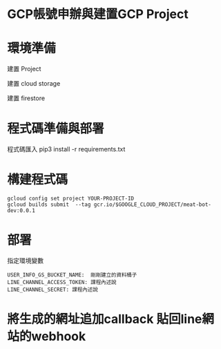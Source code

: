 # GCP帳號申辦與建置GCP Project


# 環境準備

建置 Project

建置 cloud storage

建置 firestore

# 程式碼準備與部署

程式碼匯入
pip3 install -r requirements.txt

# 構建程式碼

```
gcloud config set project YOUR-PROJECT-ID
gcloud builds submit  --tag gcr.io/$GOOGLE_CLOUD_PROJECT/meat-bot-dev:0.0.1
```

# 部署

指定環境變數

```
USER_INFO_GS_BUCKET_NAME:  剛剛建立的資料桶子
LINE_CHANNEL_ACCESS_TOKEN: 課程內述說
LINE_CHANNEL_SECRET: 課程內述說
```
# 將生成的網址追加callback 貼回line網站的webhook
